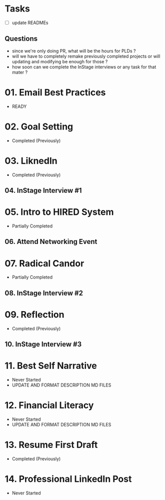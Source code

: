 # Tasks

- [ ] update READMEs

## Questions

- since we're only doing PR, what will be the hours for PLDs ?
- will we have to completely remake previously completed projects or will
  updating and modifying be enough for those ?
- how soon can we complete the InStage interviews or any task for that mater ?

# 01. Email Best Practices
- READY

# 02. Goal Setting
- Completed (Previously)

# 03. LiknedIn
- Completed (Previously)

## 04. InStage Interview #1

# 05. Intro to HIRED System
- Partially Completed

## 06. Attend Networking Event

# 07. Radical Candor
- Partially Completed

## 08. InStage Interview #2

# 09. Reflection
- Completed (Previously)

## 10. InStage Interview #3

# 11. Best Self Narrative
- Never Started
- UPDATE AND FORMAT DESCRIPTION MD FILES

# 12. Financial Literacy
- Never Started
- UPDATE AND FORMAT DESCRIPTION MD FILES

# 13. Resume First Draft
- Completed (Previously)

# 14. Professional LinkedIn Post
- Never Started
